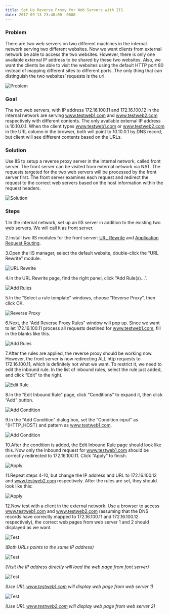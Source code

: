 ```yaml
---
title: Set Up Reverse Proxy for Web Servers with IIS
date: 2017-09-13 23:40:00 -0600
---
```


### Problem

There are two web servers on two different machines in the internal network serving two different websites. Now we want clients from external network be able to access the two websites. However, there is only one available external IP address to be shared by these two websites. Also, we want the clients be able to visit the websites using the default HTTP port 80 instead of mapping different sites to different ports. The only thing that can distinguish the two websites’ requests is the url.

![Problem](/images/Reverse01.png)

### Goal
The two web servers, with IP address 172.16.100.11 and 172.16.100.12 in the internal network are serving www.testweb1.com and www.testweb2.com respectively with different contents. The only available external IP address is 10.10.0.1. When the client types www.testweb1.com or www.testweb2.com in the URL column in the browser, both will point to 10.10.0.1 by DNS record, but client will see different contents based on the URLs.
<!--excerpt-->

### Solution
Use IIS to setup a reverse proxy server in the internal network, called front server. The front server can be visited from external network via NAT. The requests targeted for the two web servers will be processed by the front server first. The front server examines each request and redirect the request to the correct web servers based on the host information within the request headers.

![Solution](/images/Reverse02.png)

### Steps
1.In the internal network, set up an IIS server in addition to the existing two web servers. We will call it as front server.

2.Install two IIS modules for the front server: 
[URL Rewrite](https://www.iis.net/downloads/microsoft/url-rewrite) and
[Application Request Routing](https://www.iis.net/downloads/microsoft/application-request-routing).

3.Open the IIS manager, select the default website, double-click the “URL Rewrite” module.

![URL Rewrite](/images/proxy01.png)

4.In the URL Rewrite page, find the right panel, click “Add Rule(s)...”.

![Add Rules](/images/proxy02.png)

5.In the “Select a rule template” windows, choose “Reverse Proxy”, then click OK.

![Reverse Proxy](/images/proxy03.png)

6.Next, the “Add Reverse Proxy Rules” window will pop up. Since we want to let 172.16.100.11 process all requests destined for www.testweb1.com, fill in the blanks like this.

![Add Rules](/images/proxy04.png)

7.After the rules are applied, the reverse proxy should be working now. However, the front server is now redirecting ALL http requests to 172.16.100.11, which is definitely not what we want. To restrict it, we need to edit the inbound rule. In the list of inbound rules, select the rule just added, and click “Edit” to the right.

![Edit Rule](/images/proxy05.png)

8.In the “Edit Inbound Rule” page, click “Conditions” to expand it, then click “Add” button.

![Add Condition](/images/proxy06.png)

9.In the “Add Condition” dialog box, set the “Condition input” as “{HTTP_HOST} and pattern as www.testweb1.com. 

![Add Condition](/images/proxy07.png)

10.After the condition is added, the Edit Inbound Rule page should look like this. Now only the inbound request for www.testweb1.com should be correctly redirected to 172.16.100.11. Click “Apply” to finish.

![Apply](/images/proxy08.png)

11.Repeat steps 4-10, but change the IP address and URL to 172.16.100.12 and www.testweb2.com respectively. After the rules are set, they should look like this:

![Apply](/images/proxy088.png)

12.Now test with a client in the external network. Use a browser to access www.testweb1.com and www.testweb2.com (assuming that the DNS records have correctly mapped to 172.16.100.11 and 172.16.100.12 respectively), the correct web pages from web server 1 and 2 should displayed as we want.

![Test](/images/proxy09.png)

*(Both URLs points to the same IP address)*

![Test](/images/proxy10.png)

*(Visit the IP address directly will load the web page from font server)*

![Test](/images/proxy11.png)

*(Use URL www.testweb1.com will display web page from web server 1)*

![Test](/images/proxy12.png)

*(Use URL www.testweb2.com will display web page from web server 2)*
